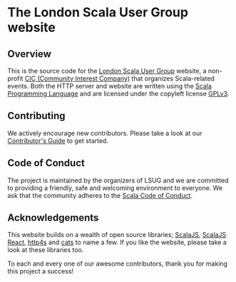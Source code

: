 # The London Scala User Group website

## Overview

This is the source code for the [London Scala User Group](https://www.lsug.org) website, a non-profit [CIC (Community Interest Company)](https://www.gov.uk/government/organisations/office-of-the-regulator-of-community-interest-companies) that organizes Scala-related events.
Both the HTTP server and website are written using the [Scala Programming Language](https://www.scala-lang.org/) and are licensed under the copyleft license [GPLv3](https://www.gnu.org/licenses/gpl-3.0.en.html).

## Contributing

We actively encourage new contributors.  Please take a look at our [Contributor's Guide](CONTRIBUTING.md) to get started.

## Code of Conduct

The project is maintained by the organizers of LSUG and we are committed to providing a friendly, safe and welcoming environment to everyone. We ask that the community adheres to the [Scala Code of Conduct](https://www.scala-lang.org/conduct/).


## Acknowledgements

This website builds on a wealth of open source libraries; [ScalaJS](https://github.com/scala-js/scala-js), [ScalaJS React](https://github.com/japgolly/scalajs-react), [http4s](https://github.com/http4s/http4s) and [cats](https://github.com/typelevel/cats) to name a few. If you like the website, please take a look at these libraries too.

To each and every one of our awesome contributors, thank you for making this project a success!
